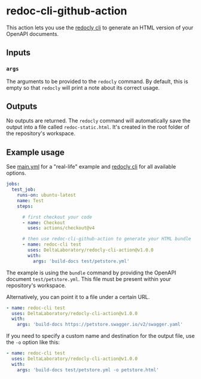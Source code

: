 # redoc-cli-github-action

This action lets you use the [redocly cli](https://github.com/Redocly/redocly-cli) to generate an HTML version of your OpenAPI documents.

## Inputs

### `args`

The arguments to be provided to the `redocly` command.
By default, this is empty so that `redocly` will print a note about its correct usage.

## Outputs

No outputs are returned.
The `redocly` command will automatically save the output into a file called `redoc-static.html`.
It's created in the root folder of the repository's workspace.

## Example usage

See [main.yml](.github/workflows/main.yml) for a "real-life" example and [redocly cli](https://github.com/Redocly/redocly-cli) for all available options.

```yaml
jobs:
  test_job:
    runs-on: ubuntu-latest
    name: Test
    steps:

      # first checkout your code
      - name: Checkout
        uses: actions/checkout@v4

      # then use redoc-cli-github-action to generate your HTML bundle
      - name: redoc-cli test
        uses: DeltaLaboratory/redocly-cli-action@v1.0.0
        with:
          args: 'build-docs test/petstore.yml'
```

The example is using the `bundle` command by providing the OpenAPI document `test/petstore.yml`.
This file must be present within your repository's workspace.

Alternatively, you can point it to a file under a certain URL.

```yaml
- name: redoc-cli test
  uses: DeltaLaboratory/redocly-cli-action@v1.0.0
  with:
    args: 'build-docs https://petstore.swagger.io/v2/swagger.yaml'
```

If you need to specify a custom name and destination for the output file, use the `-o` option like this:

```yaml
- name: redoc-cli test
  uses: DeltaLaboratory/redocly-cli-action@v1.0.0
  with:
    args: 'build-docs test/petstore.yml -o petstore.html'
```
